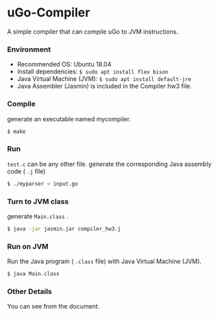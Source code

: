 # uGo-Compiler
A simple compiler that can compile uGo to JVM instructions.

### Environment
- Recommended OS: Ubuntu 18.04
- Install dependencies: ```$ sudo apt install flex bison```
- Java Virtual Machine (JVM): ```$ sudo apt install default-jre```
- Java Assembler (Jasmin) is included in the Compiler hw3 file.

### Compile
generate an executable named mycompiler.
```bash
$ make 
```

### Run

```test.c``` can be any other file.
generate the corresponding Java assembly code ( ```.j``` file)
```bash
$ ./myparser < input.go 
```

### Turn to JVM class

generate ```Main.class``` .
```bash
$ java -jar jasmin.jar compiler_hw3.j
```

### Run on JVM
Run the Java program ( ```.class``` file) with Java Virtual Machine (JVM).
```bash
$ java Main.class
```

### Other Details
You can see from the document.


